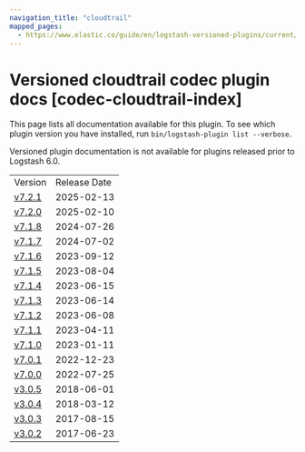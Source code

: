 ```yaml
---
navigation_title: "cloudtrail"
mapped_pages:
  - https://www.elastic.co/guide/en/logstash-versioned-plugins/current/codec-cloudtrail-index.html
---
```


# Versioned cloudtrail codec plugin docs [codec-cloudtrail-index]

This page lists all documentation available for this plugin. To see which plugin version you have installed, run `bin/logstash-plugin list --verbose`.

Versioned plugin documentation is not available for plugins released prior to Logstash 6.0.

| | |
| :- | :- |
| Version | Release Date |
| [v7.2.1](v7-2-1-plugins-codecs-cloudtrail.md) | 2025-02-13 |
| [v7.2.0](v7-2-0-plugins-codecs-cloudtrail.md) | 2025-02-10 |
| [v7.1.8](v7-1-8-plugins-codecs-cloudtrail.md) | 2024-07-26 |
| [v7.1.7](v7-1-7-plugins-codecs-cloudtrail.md) | 2024-07-02 |
| [v7.1.6](v7-1-6-plugins-codecs-cloudtrail.md) | 2023-09-12 |
| [v7.1.5](v7-1-5-plugins-codecs-cloudtrail.md) | 2023-08-04 |
| [v7.1.4](v7-1-4-plugins-codecs-cloudtrail.md) | 2023-06-15 |
| [v7.1.3](v7-1-3-plugins-codecs-cloudtrail.md) | 2023-06-14 |
| [v7.1.2](v7-1-2-plugins-codecs-cloudtrail.md) | 2023-06-08 |
| [v7.1.1](v7-1-1-plugins-codecs-cloudtrail.md) | 2023-04-11 |
| [v7.1.0](v7-1-0-plugins-codecs-cloudtrail.md) | 2023-01-11 |
| [v7.0.1](v7-0-1-plugins-codecs-cloudtrail.md) | 2022-12-23 |
| [v7.0.0](v7-0-0-plugins-codecs-cloudtrail.md) | 2022-07-25 |
| [v3.0.5](v3-0-5-plugins-codecs-cloudtrail.md) | 2018-06-01 |
| [v3.0.4](v3-0-4-plugins-codecs-cloudtrail.md) | 2018-03-12 |
| [v3.0.3](v3-0-3-plugins-codecs-cloudtrail.md) | 2017-08-15 |
| [v3.0.2](v3-0-2-plugins-codecs-cloudtrail.md) | 2017-06-23 |
